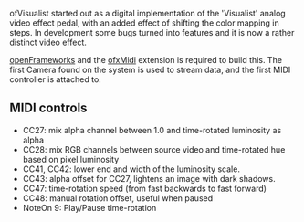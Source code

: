 ofVisualist started out as a digital implementation of the 'Visualist' analog video effect pedal,
with an added effect of shifting the color mapping in steps.
In development some bugs turned into features and it is now a rather distinct video effect.

[openFrameworks][of] and the [ofxMidi][ofxMidi] extension is required to build this.
The first Camera found on the system is used to stream data, and the first MIDI controller is attached to.

MIDI controls
-------------
- CC27: mix alpha channel between 1.0 and time-rotated luminosity as alpha
- CC28: mix RGB channels between source video and time-rotated hue based on pixel luminosity
- CC41, CC42: lower end and width of the luminosity scale.
- CC43: alpha offset for CC27, lightens an image with dark shadows.
- CC47: time-rotation speed (from fast backwards to fast forward)
- CC48: manual rotation offset, useful when paused
- NoteOn 9: Play/Pause time-rotation

[of]: https://openframeworks.cc/documentation/
[ofxMidi]: https://github.com/danomatika/ofxMidi
